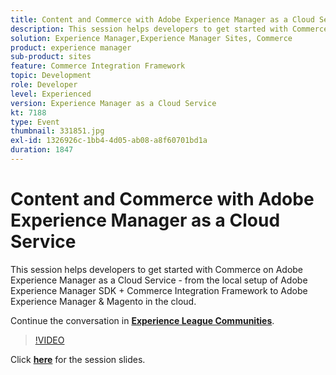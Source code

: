 ```yaml
---
title: Content and Commerce with Adobe Experience Manager as a Cloud Service
description: This session helps developers to get started with Commerce on Adobe Experience Manager as a Cloud Service - from the local setup of Adobe Experience Manager SDK + Commerce Integration Framework to Adobe Experience Manager & Magento in the cloud. This session was delivered as part of Adobe Developers Live Content event.
solution: Experience Manager,Experience Manager Sites, Commerce
product: experience manager
sub-product: sites
feature: Commerce Integration Framework
topic: Development
role: Developer
level: Experienced
version: Experience Manager as a Cloud Service
kt: 7188
type: Event
thumbnail: 331851.jpg
exl-id: 1326926c-1bb4-4d05-ab08-a8f60701bd1a
duration: 1847
---
```

# Content and Commerce with Adobe Experience Manager as a Cloud Service

This session helps developers to get started with Commerce on Adobe Experience Manager as a Cloud Service - from the local setup of Adobe Experience Manager SDK + Commerce Integration Framework to Adobe Experience Manager & Magento in the cloud.

Continue the conversation in **[Experience League Communities](https://adobe.ly/36Yd3v6)**.

>[!VIDEO](https://video.tv.adobe.com/v/331851/?quality=12&learn=on&hidetitle=true)

Click **[here](/help/adobe-developers-live/assets/content-commerce.pdf)** for the session slides.
